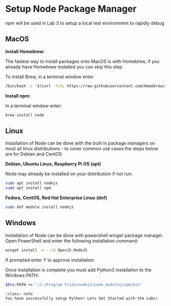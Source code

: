 # Setup Node Package Manager 
npm will be used in Lab 3 to setup a local test environment to rapidly debug
## MacOS
**Install Homebrew:**

The fastest way to install packages onto MacOS is with Homebrew, if you already have Homebrew installed you can skip this step

To install Brew, in a terminal window enter

``` sh
/bin/bash -c "$(curl -fsSL https://raw.githubusercontent.com/Homebrew/install/HEAD/install.sh)"
```

**Install npm:**

In a terminal window enter:

``` sh
brew install node
```
## Linux

Installation of Node can be done with the built in package managers on most all linux distributions - to cover common use cases the steps below are for Debian and CentOS

**Debian, Ubuntu Linux, Raspberry Pi OS (apt)**

Node may already be installed on your distribution if not run:

``` sh
sudo apt install nodejs
sudo apt install npm
```

**Fedora, CentOS, Red Hat Enterprise Linux (dnf)**

``` sh
sudo dnf module install nodejs
```

## Windows

Installation of Node can be done with powershell winget package manager. Open PowerShell and enter the following installation command:

``` sh
winget install -e --id OpenJS.NodeJS
```

If prompted enter *Y* to approve installation

Once installation is complete you must add Python3 installation to the Windows PATH:

```sh
$Env:PATH += ";C:\Program Files\nodejs\node_modules\npm\bin"
```

```{admonition} Python 3 Setup Complete! 
:class: note
You have successfully setup Python! Lets Get Started with the Labs!
```